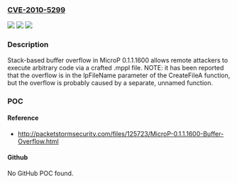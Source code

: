 ### [CVE-2010-5299](https://cve.mitre.org/cgi-bin/cvename.cgi?name=CVE-2010-5299)
![](https://img.shields.io/static/v1?label=Product&message=n%2Fa&color=blue)
![](https://img.shields.io/static/v1?label=Version&message=n%2Fa&color=blue)
![](https://img.shields.io/static/v1?label=Vulnerability&message=n%2Fa&color=brighgreen)

### Description

Stack-based buffer overflow in MicroP 0.1.1.1600 allows remote attackers to execute arbitrary code via a crafted .mppl file.  NOTE: it has been reported that the overflow is in the lpFileName parameter of the CreateFileA function, but the overflow is probably caused by a separate, unnamed function.

### POC

#### Reference
- http://packetstormsecurity.com/files/125723/MicroP-0.1.1.1600-Buffer-Overflow.html

#### Github
No GitHub POC found.

